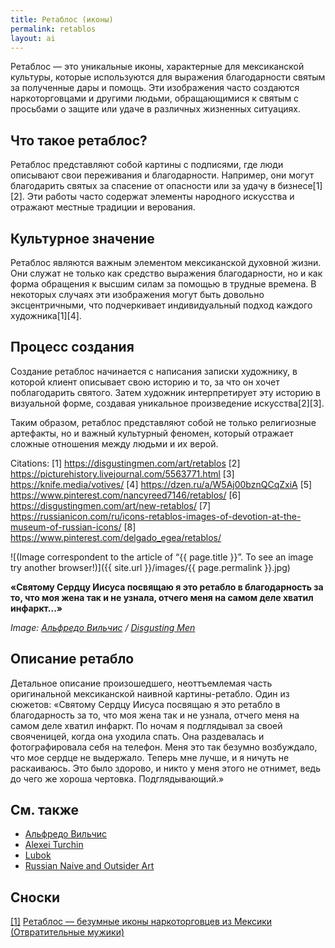 ```yaml
---
title: Ретаблос (иконы)
permalink: retablos
layout: ai
---
```


Ретаблос — это уникальные иконы, характерные для мексиканской культуры, которые используются для выражения благодарности святым за полученные дары и помощь. Эти изображения часто создаются наркоторговцами и другими людьми, обращающимися к святым с просьбами о защите или удаче в различных жизненных ситуациях.

## **Что такое ретаблос?**
Ретаблос представляют собой картины с подписями, где люди описывают свои переживания и благодарности. Например, они могут благодарить святых за спасение от опасности или за удачу в бизнесе[1][2]. Эти работы часто содержат элементы народного искусства и отражают местные традиции и верования.

## **Культурное значение**
Ретаблос являются важным элементом мексиканской духовной жизни. Они служат не только как средство выражения благодарности, но и как форма обращения к высшим силам за помощью в трудные времена. В некоторых случаях эти изображения могут быть довольно эксцентричными, что подчеркивает индивидуальный подход каждого художника[1][4].

## **Процесс создания**
Создание ретаблос начинается с написания записки художнику, в которой клиент описывает свою историю и то, за что он хочет поблагодарить святого. Затем художник интерпретирует эту историю в визуальной форме, создавая уникальное произведение искусства[2][3].

Таким образом, ретаблос представляют собой не только религиозные артефакты, но и важный культурный феномен, который отражает сложные отношения между людьми и их верой.

Citations:
[1] https://disgustingmen.com/art/retablos
[2] https://picturehistory.livejournal.com/5563771.html
[3] https://knife.media/votives/
[4] https://dzen.ru/a/W5Aj00bznQCqZxiA
[5] https://www.pinterest.com/nancyreed7146/retablos/
[6] https://disgustingmen.com/art/new-retablos/
[7] https://russianicon.com/ru/icons-retablos-images-of-devotion-at-the-museum-of-russian-icons/
[8] https://www.pinterest.com/delgado_egea/retablos/

![(Image correspondent to the article of “{{ page.title }}”. To see an image try another browser!)]({{ site.url }}/images/{{ page.permalink }}.jpg)

**«Святому Сердцу Иисуса посвящаю я это ретабло в благодарность за то, что моя жена так и не узнала, отчего меня на самом деле хватил инфаркт...»**

*Image: [Альфредо Вильчис](index) / [Disgusting Men](https://disgustingmen.com/art/retablos)*

## Описание ретабло

Детальное описание произошедшего, неоттъемлемая часть оригинальной мексиканской наивной картины-ретабло. Один из сюжетов: «Святому Сердцу Иисуса посвящаю я это ретабло в благодарность за то, что моя жена так и не узнала, отчего меня на самом деле хватил инфаркт. По ночам я подглядывал за своей свояченицей, когда она уходила спать.
Она раздевалась и фотографировала себя на телефон. Меня это так безумно возбуждало, что мое сердце не выдержало. Теперь мне лучше, и я ничуть не раскаиваюсь. Это было здорово, и никто у меня этого не отнимет, ведь до чего же хороша чертовка. Подглядывающий.»

## См. также

+ [Альфредо Вильчис](vilchis-alfredo)
+ [Alexei Turchin](turchin-alexei)
+ [Lubok](lubok)
+ [Russian Naive and Outsider Art](russian-naive-and-outsider-art)

## Сноски

[[1]](#a1) <span id="f1"></span> [Ретаблос — безумные иконы наркоторговцев из Мексики (Отвратительные мужики)](https://disgustingmen.com/art/retablos)
